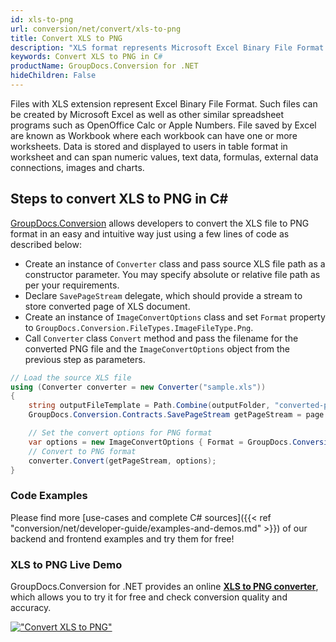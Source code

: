 ```yaml
---
id: xls-to-png
url: conversion/net/convert/xls-to-png
title: Convert XLS to PNG
description: "XLS format represents Microsoft Excel Binary File Format with .xls extension. Learn how to convert XLS to PNG file programmatically in C# language using GroupDocs.Conversion for .NET library."
keywords: Convert XLS to PNG in C#
productName: GroupDocs.Conversion for .NET
hideChildren: False
---
```


Files with XLS extension represent Excel Binary File Format. Such files can be created by Microsoft Excel as well as other similar spreadsheet programs such as OpenOffice Calc or Apple Numbers. File saved by Excel are known as Workbook where each workbook can have one or more worksheets. Data is stored and displayed to users in table format in worksheet and can span numeric values, text data, formulas, external data connections, images and charts.

## Steps to convert XLS to PNG in C#

[GroupDocs.Conversion](https://products.groupdocs.com/conversion/net) allows developers to convert the XLS file to PNG format in an easy and intuitive way just using a few lines of code as described below:

* Create an instance of `Converter` class and pass source XLS file path as a constructor parameter. You may specify absolute or relative file path as per your requirements. 
* Declare `SavePageStream` delegate, which should provide a stream to store converted page of XLS document.
* Create an instance of `ImageConvertOptions` class and set `Format` property to `GroupDocs.Conversion.FileTypes.ImageFileType.Png`.
* Call `Converter` class `Convert` method and pass the filename for the converted PNG file and the `ImageConvertOptions` object from the previous step as parameters.

```csharp
// Load the source XLS file
using (Converter converter = new Converter("sample.xls"))
{
    string outputFileTemplate = Path.Combine(outputFolder, "converted-page-{0}.png");
    GroupDocs.Conversion.Contracts.SavePageStream getPageStream = page => new FileStream(string.Format(outputFileTemplate, page), FileMode.Create);

    // Set the convert options for PNG format
    var options = new ImageConvertOptions { Format = GroupDocs.Conversion.FileTypes.ImageFileType.Png };   
    // Convert to PNG format
    converter.Convert(getPageStream, options);
}
```

### Code Examples

Please find more [use-cases and complete C# sources]({{< ref "conversion/net/developer-guide/examples-and-demos.md" >}}) of our backend and frontend examples and try them for free!

### XLS to PNG Live Demo

GroupDocs.Conversion for .NET provides an online [**XLS to PNG converter**](https://products.groupdocs.app/conversion/xls-to-png), which allows you to try it for free and check conversion quality and accuracy.

[!["Convert XLS to PNG"](conversion/net/images/convert-to-png/convert-xls-to-png.png)](https://products.groupdocs.app/conversion/xls-to-png)